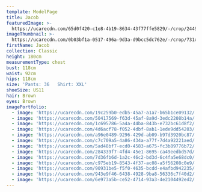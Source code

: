 ```yaml
---
template: ModelPage
title: Jacob
featuredImage: >-
  https://ucarecdn.com/65d0f420-c1e8-4b19-8634-43f77ffe5829/-/crop/2449x1019/0,145/-/preview/
imageThumbnail: >-
  https://ucarecdn.com/0b03bf1a-0517-496a-9d3a-d9bcc5dc762e/-/crop/731x937/175,102/-/preview/
firstName: Jacob
collection: Classic
height: 180cm
measurementType: chest
bust: 118cm
waist: 92cm
hips: 118cm
size: 'Pants: 36   Shirt: XXL'
shoeSize: US11
hair: Brown
eyes: Brown
imagePortfolio:
  - image: 'https://ucarecdn.com/19c259b0-edb5-45a7-a1a7-b65b1ce09132/'
  - image: 'https://ucarecdn.com/50417569-f63d-45af-8a9d-3edc2208b14a/'
  - image: 'https://ucarecdn.com/1c695786-5a4a-44ba-843b-e732bc61d8f2/'
  - image: 'https://ucarecdn.com/4d6acf78-f052-4dbf-8ab1-1ede9dd54203/'
  - image: 'https://ucarecdn.com/a96e0489-9296-429d-ab09-b97d3920bc87/'
  - image: 'https://ucarecdn.com/c7c709a5-4a86-434a-a77f-7d4a92221aed/'
  - image: 'https://ucarecdn.com/5ad48bf7-ecd0-4583-a675-fc3b89776b72/'
  - image: 'https://ucarecdn.com/284339f7-4fd4-45e1-8695-ca49eedbd57d/'
  - image: 'https://ucarecdn.com/7d36fb6d-1a2c-46c2-bd3d-6c4fa5e68dc0/'
  - image: 'https://ucarecdn.com/c975eb19-8543-4f37-ac08-a5f56208c0e9/'
  - image: 'https://ucarecdn.com/90931be5-f5f0-4635-bcdd-e4afbd942235/'
  - image: 'https://ucarecdn.com/943e9f46-6438-4928-9ba8-56336c7f40d2/'
  - image: 'https://ucarecdn.com/6e973a5b-ce52-4714-93a3-4e2104492ed2/'
---
```


